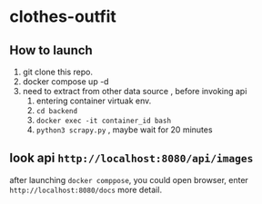 # clothes-outfit


## How to launch
1. git clone this repo.
2. docker compose up -d
3. need to extract from other data source , before invoking api
   1. entering container virtuak env.
   2. `cd backend`
   3. `docker exec -it container_id bash`
   4. `python3 scrapy.py` , maybe wait for 20 minutes

## look api `http://localhost:8080/api/images`
after launching `docker comppose`, you could open browser, enter `http://localhost:8080/docs` more detail. 
